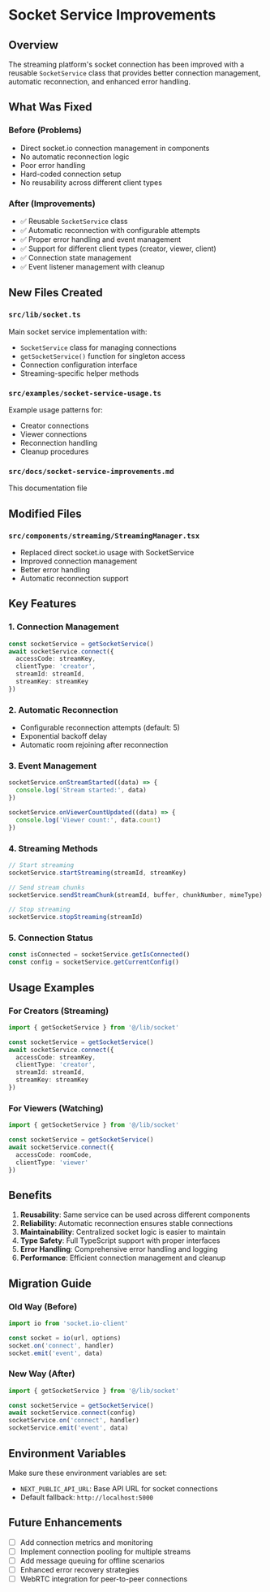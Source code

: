 # Socket Service Improvements

## Overview
The streaming platform's socket connection has been improved with a reusable `SocketService` class that provides better connection management, automatic reconnection, and enhanced error handling.

## What Was Fixed

### Before (Problems)
- Direct socket.io connection management in components
- No automatic reconnection logic
- Poor error handling
- Hard-coded connection setup
- No reusability across different client types

### After (Improvements)
- ✅ Reusable `SocketService` class
- ✅ Automatic reconnection with configurable attempts
- ✅ Proper error handling and event management
- ✅ Support for different client types (creator, viewer, client)
- ✅ Connection state management
- ✅ Event listener management with cleanup

## New Files Created

### `src/lib/socket.ts`
Main socket service implementation with:
- `SocketService` class for managing connections
- `getSocketService()` function for singleton access
- Connection configuration interface
- Streaming-specific helper methods

### `src/examples/socket-service-usage.ts`
Example usage patterns for:
- Creator connections
- Viewer connections
- Reconnection handling
- Cleanup procedures

### `src/docs/socket-service-improvements.md`
This documentation file

## Modified Files

### `src/components/streaming/StreamingManager.tsx`
- Replaced direct socket.io usage with SocketService
- Improved connection management
- Better error handling
- Automatic reconnection support

## Key Features

### 1. Connection Management
```typescript
const socketService = getSocketService()
await socketService.connect({
  accessCode: streamKey,
  clientType: 'creator',
  streamId: streamId,
  streamKey: streamKey
})
```

### 2. Automatic Reconnection
- Configurable reconnection attempts (default: 5)
- Exponential backoff delay
- Automatic room rejoining after reconnection

### 3. Event Management
```typescript
socketService.onStreamStarted((data) => {
  console.log('Stream started:', data)
})

socketService.onViewerCountUpdated((data) => {
  console.log('Viewer count:', data.count)
})
```

### 4. Streaming Methods
```typescript
// Start streaming
socketService.startStreaming(streamId, streamKey)

// Send stream chunks
socketService.sendStreamChunk(streamId, buffer, chunkNumber, mimeType)

// Stop streaming
socketService.stopStreaming(streamId)
```

### 5. Connection Status
```typescript
const isConnected = socketService.getIsConnected()
const config = socketService.getCurrentConfig()
```

## Usage Examples

### For Creators (Streaming)
```typescript
import { getSocketService } from '@/lib/socket'

const socketService = getSocketService()
await socketService.connect({
  accessCode: streamKey,
  clientType: 'creator',
  streamId: streamId,
  streamKey: streamKey
})
```

### For Viewers (Watching)
```typescript
import { getSocketService } from '@/lib/socket'

const socketService = getSocketService()
await socketService.connect({
  accessCode: roomCode,
  clientType: 'viewer'
})
```

## Benefits

1. **Reusability**: Same service can be used across different components
2. **Reliability**: Automatic reconnection ensures stable connections
3. **Maintainability**: Centralized socket logic is easier to maintain
4. **Type Safety**: Full TypeScript support with proper interfaces
5. **Error Handling**: Comprehensive error handling and logging
6. **Performance**: Efficient connection management and cleanup

## Migration Guide

### Old Way (Before)
```typescript
import io from 'socket.io-client'

const socket = io(url, options)
socket.on('connect', handler)
socket.emit('event', data)
```

### New Way (After)
```typescript
import { getSocketService } from '@/lib/socket'

const socketService = getSocketService()
await socketService.connect(config)
socketService.on('connect', handler)
socketService.emit('event', data)
```

## Environment Variables

Make sure these environment variables are set:
- `NEXT_PUBLIC_API_URL`: Base API URL for socket connections
- Default fallback: `http://localhost:5000`

## Future Enhancements

- [ ] Add connection metrics and monitoring
- [ ] Implement connection pooling for multiple streams
- [ ] Add message queuing for offline scenarios
- [ ] Enhanced error recovery strategies
- [ ] WebRTC integration for peer-to-peer connections
